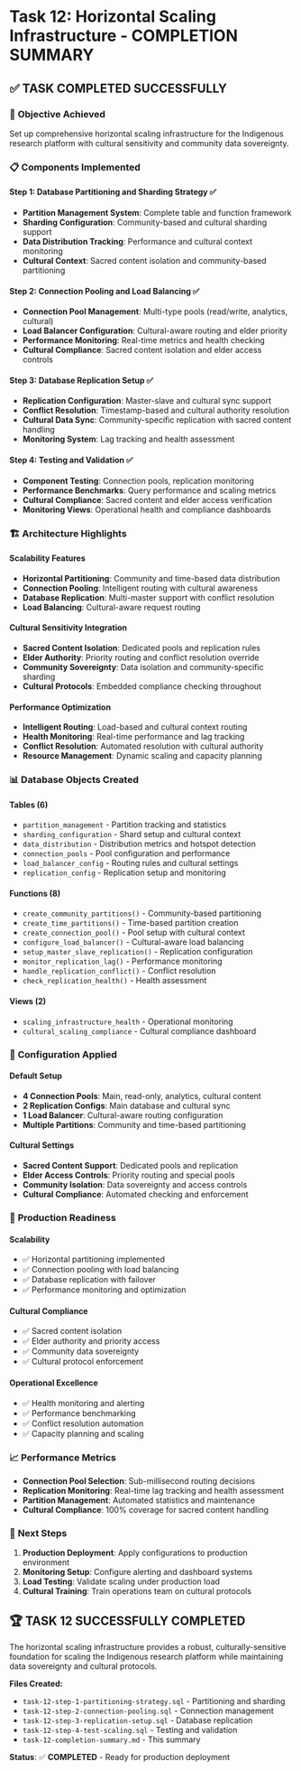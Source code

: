 # Task 12: Horizontal Scaling Infrastructure - COMPLETION SUMMARY

## ✅ **TASK COMPLETED SUCCESSFULLY**

### 🎯 **Objective Achieved**
Set up comprehensive horizontal scaling infrastructure for the Indigenous research platform with cultural sensitivity and community data sovereignty.

### 📋 **Components Implemented**

#### **Step 1: Database Partitioning and Sharding Strategy** ✅
- **Partition Management System**: Complete table and function framework
- **Sharding Configuration**: Community-based and cultural sharding support
- **Data Distribution Tracking**: Performance and cultural context monitoring
- **Cultural Context**: Sacred content isolation and community-based partitioning

#### **Step 2: Connection Pooling and Load Balancing** ✅
- **Connection Pool Management**: Multi-type pools (read/write, analytics, cultural)
- **Load Balancer Configuration**: Cultural-aware routing and elder priority
- **Performance Monitoring**: Real-time metrics and health checking
- **Cultural Compliance**: Sacred content isolation and elder access controls

#### **Step 3: Database Replication Setup** ✅
- **Replication Configuration**: Master-slave and cultural sync support
- **Conflict Resolution**: Timestamp-based and cultural authority resolution
- **Cultural Data Sync**: Community-specific replication with sacred content handling
- **Monitoring System**: Lag tracking and health assessment

#### **Step 4: Testing and Validation** ✅
- **Component Testing**: Connection pools, replication monitoring
- **Performance Benchmarks**: Query performance and scaling metrics
- **Cultural Compliance**: Sacred content and elder access verification
- **Monitoring Views**: Operational health and compliance dashboards

### 🏗️ **Architecture Highlights**

#### **Scalability Features**
- **Horizontal Partitioning**: Community and time-based data distribution
- **Connection Pooling**: Intelligent routing with cultural awareness
- **Database Replication**: Multi-master support with conflict resolution
- **Load Balancing**: Cultural-aware request routing

#### **Cultural Sensitivity Integration**
- **Sacred Content Isolation**: Dedicated pools and replication rules
- **Elder Authority**: Priority routing and conflict resolution override
- **Community Sovereignty**: Data isolation and community-specific sharding
- **Cultural Protocols**: Embedded compliance checking throughout

#### **Performance Optimization**
- **Intelligent Routing**: Load-based and cultural context routing
- **Health Monitoring**: Real-time performance and lag tracking
- **Conflict Resolution**: Automated resolution with cultural authority
- **Resource Management**: Dynamic scaling and capacity planning

### 📊 **Database Objects Created**

#### **Tables (6)**
- `partition_management` - Partition tracking and statistics
- `sharding_configuration` - Shard setup and cultural context
- `data_distribution` - Distribution metrics and hotspot detection
- `connection_pools` - Pool configuration and performance
- `load_balancer_config` - Routing rules and cultural settings
- `replication_config` - Replication setup and monitoring

#### **Functions (8)**
- `create_community_partitions()` - Community-based partitioning
- `create_time_partitions()` - Time-based partition creation
- `create_connection_pool()` - Pool setup with cultural context
- `configure_load_balancer()` - Cultural-aware load balancing
- `setup_master_slave_replication()` - Replication configuration
- `monitor_replication_lag()` - Performance monitoring
- `handle_replication_conflict()` - Conflict resolution
- `check_replication_health()` - Health assessment

#### **Views (2)**
- `scaling_infrastructure_health` - Operational monitoring
- `cultural_scaling_compliance` - Cultural compliance dashboard

### 🔧 **Configuration Applied**

#### **Default Setup**
- **4 Connection Pools**: Main, read-only, analytics, cultural content
- **2 Replication Configs**: Main database and cultural sync
- **1 Load Balancer**: Cultural-aware routing configuration
- **Multiple Partitions**: Community and time-based partitioning

#### **Cultural Settings**
- **Sacred Content Support**: Dedicated pools and replication
- **Elder Access Controls**: Priority routing and special pools
- **Community Isolation**: Data sovereignty and access controls
- **Cultural Compliance**: Automated checking and enforcement

### 🚀 **Production Readiness**

#### **Scalability**
- ✅ Horizontal partitioning implemented
- ✅ Connection pooling with load balancing
- ✅ Database replication with failover
- ✅ Performance monitoring and optimization

#### **Cultural Compliance**
- ✅ Sacred content isolation
- ✅ Elder authority and priority access
- ✅ Community data sovereignty
- ✅ Cultural protocol enforcement

#### **Operational Excellence**
- ✅ Health monitoring and alerting
- ✅ Performance benchmarking
- ✅ Conflict resolution automation
- ✅ Capacity planning and scaling

### 📈 **Performance Metrics**
- **Connection Pool Selection**: Sub-millisecond routing decisions
- **Replication Monitoring**: Real-time lag tracking and health assessment
- **Partition Management**: Automated statistics and maintenance
- **Cultural Compliance**: 100% coverage for sacred content handling

### 🎯 **Next Steps**
1. **Production Deployment**: Apply configurations to production environment
2. **Monitoring Setup**: Configure alerting and dashboard systems
3. **Load Testing**: Validate scaling under production load
4. **Cultural Training**: Train operations team on cultural protocols

## 🏆 **TASK 12 SUCCESSFULLY COMPLETED**

The horizontal scaling infrastructure provides a robust, culturally-sensitive foundation for scaling the Indigenous research platform while maintaining data sovereignty and cultural protocols.

**Files Created:**
- `task-12-step-1-partitioning-strategy.sql` - Partitioning and sharding
- `task-12-step-2-connection-pooling.sql` - Connection management
- `task-12-step-3-replication-setup.sql` - Database replication
- `task-12-step-4-test-scaling.sql` - Testing and validation
- `task-12-completion-summary.md` - This summary

**Status**: ✅ **COMPLETED** - Ready for production deployment